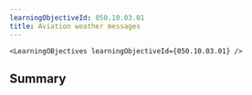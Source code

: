 ```yaml
---
learningObjectiveId: 050.10.03.01
title: Aviation weather messages
---
```


```tsx eval
<LearningOBjectives learningObjectiveId={050.10.03.01} />
```

## Summary
